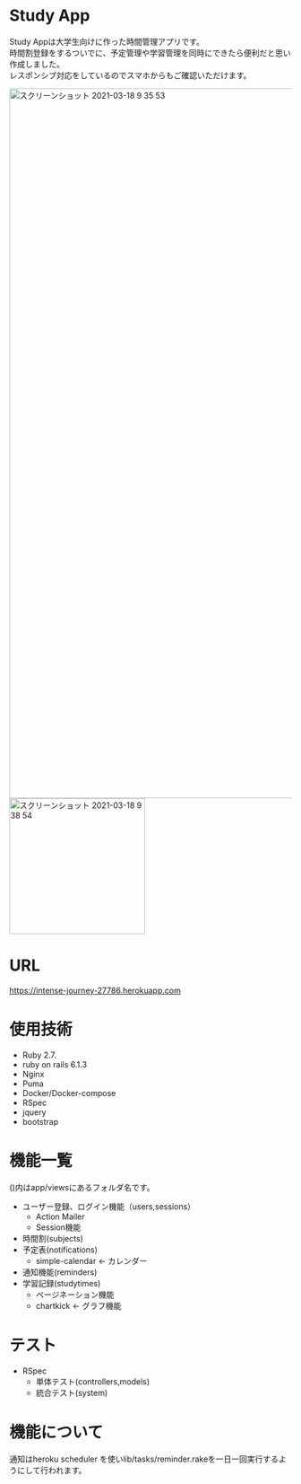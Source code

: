 # Study App
 
Study Appは大学生向けに作った時間管理アプリです。  
時間割登録をするついでに、予定管理や学習管理を同時にできたら便利だと思い作成しました。  
レスポンシブ対応をしているのでスマホからもご確認いただけます。  
  
<img width="1265" alt="スクリーンショット 2021-03-18 9 35 53" src="https://user-images.githubusercontent.com/68171652/111556252-71124400-87cd-11eb-82a8-90fb5fc6187f.png">
<img width="242" alt="スクリーンショット 2021-03-18 9 38 54" src="https://user-images.githubusercontent.com/68171652/111556444-f85fb780-87cd-11eb-82f0-291fdb65a619.png">


# URL
 
https://intense-journey-27786.herokuapp.com
  
  
# 使用技術
 
 
* Ruby 2.7.
* ruby on rails 6.1.3
* Nginx
* Puma
* Docker/Docker-compose
* RSpec
* jquery
* bootstrap

 
# 機能一覧
  
()内はapp/viewsにあるフォルダ名です。
* ユーザー登録、ログイン機能（users,sessions）
  * Action Mailer
  * Session機能
* 時間割(subjects)
* 予定表(notifications)
  * simple-calendar <- カレンダー
* 通知機能(reminders)
* 学習記録(studytimes)
  * ページネーション機能
  * chartkick <- グラフ機能
 
# テスト
 
* RSpec
  * 単体テスト(controllers,models)
  * 統合テスト(system)

 
# 機能について

通知はheroku scheduler を使いlib/tasks/reminder.rakeを一日一回実行するようにして行われます。
